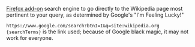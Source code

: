 [Firefox add-on](https://addons.mozilla.org/en-US/firefox/addon/google-lucky-wikipedia/) search engine to go directly to the Wikipedia page most pertinent to your query, as determined by Google's "I'm Feeling Lucky!"

```https://www.google.com/search?btnI=I&q=site:wikipedia.org {searchTerms}``` is the link used; because of Google black magic, it may not work for everyone.